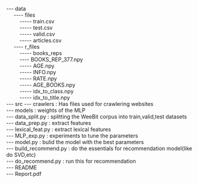 --- data <br>
&nbsp;&nbsp;&nbsp;&nbsp; ---- files <br>
&nbsp;&nbsp;&nbsp;&nbsp;&nbsp;&nbsp;&nbsp;&nbsp; ----- train.csv <br>
&nbsp;&nbsp;&nbsp;&nbsp;&nbsp;&nbsp;&nbsp;&nbsp; ----- test.csv<br>
&nbsp;&nbsp;&nbsp;&nbsp;&nbsp;&nbsp;&nbsp;&nbsp; ----- valid.csv<br>
&nbsp;&nbsp;&nbsp;&nbsp;&nbsp;&nbsp;&nbsp;&nbsp; ----- articles.csv<br>
&nbsp;&nbsp;&nbsp;&nbsp; ---- r_files<br>
&nbsp;&nbsp;&nbsp;&nbsp;&nbsp;&nbsp;&nbsp;&nbsp; ----- books_reps<br>
&nbsp;&nbsp;&nbsp;&nbsp;&nbsp;&nbsp;&nbsp;&nbsp; ---- BOOKS_REP_377.npy<br>
&nbsp;&nbsp;&nbsp;&nbsp;&nbsp;&nbsp;&nbsp;&nbsp; ----- AGE.npy<br>
&nbsp;&nbsp;&nbsp;&nbsp;&nbsp;&nbsp;&nbsp;&nbsp; ----- INFO.npy<br>
&nbsp;&nbsp;&nbsp;&nbsp;&nbsp;&nbsp;&nbsp;&nbsp; ----- RATE.npy<br>
&nbsp;&nbsp;&nbsp;&nbsp;&nbsp;&nbsp;&nbsp;&nbsp; ----- AGE_BOOKS.npy<br>
&nbsp;&nbsp;&nbsp;&nbsp;&nbsp;&nbsp;&nbsp;&nbsp; ----- idx_to_class.npy<br>
&nbsp;&nbsp;&nbsp;&nbsp;&nbsp;&nbsp;&nbsp;&nbsp; ----- idx_to_title.npy<br>
--- src
--- crawlers : Has files used for crawlering websites<br>
--- models   : weights of the MLP<br>
--- data_split.py   : splitting the WeeBit corpus into train,valid,test datasets<br>
--- data_prep.py    : extract features<br>
--- lexical_feat.py : extract lexical features<br>
--- MLP_exp.py		: experiments to tune the parameters<br>
--- model.py		: bulid the model with the best parameters<br>
--- build_recommend.py : do the essentials for recommendation model(like do SVD,etc)<br>
--- do_recommend.py    : run this for recommendation  <br>
--- README<br>
--- Report.pdf<br>
